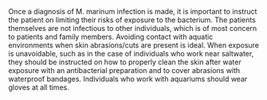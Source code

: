 Once a diagnosis of M. marinum infection is made, it is important to instruct the patient on limiting their risks of exposure to the bacterium. The patients themselves are not infectious to other individuals, which is of most concern to patients and family members. Avoiding contact with aquatic environments when skin abrasions/cuts are present is ideal. When exposure is unavoidable, such as in the case of individuals who work near saltwater, they should be instructed on how to properly clean the skin after water exposure with an antibacterial preparation and to cover abrasions with waterproof bandages. Individuals who work with aquariums should wear gloves at all times.